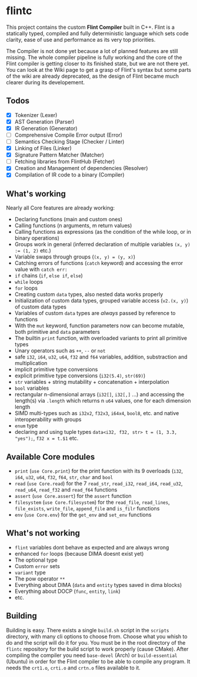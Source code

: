 # flintc

This project contains the custom **Flint Compiler** built in C++. Flint is a statically typed, compiled and fully deterministic language which sets code clarity, ease of use and performance as its very top priorities.

The Compiler is not done yet because a lot of planned features are still missing. The whole compiler pipeline is fully working and the core of the Flint compiler is getting closer to its finished state, but we are not there yet. You can look at the Wiki page to get a grasp of Flint's syntax but some parts of the wiki are already deprecated, as the design of Flint became much clearer during its developement.

## Todos

- [x] Tokenizer (Lexer)
- [x] AST Generation (Parser)
- [x] IR Generation (Generator)
- [ ] Comprehensive Compile Error output (Error)
- [ ] Semantics Checking Stage (Checker / Linter)
- [x] Linking of Files (Linker)
- [x] Signature Pattern Matcher (Matcher)
- [ ] Fetching libraries from FlintHub (Fetcher)
- [x] Creation and Management of dependencies (Resolver)
- [x] Compilation of IR code to a binary (Compiler)

## What's working

Nearly all Core features are already working:

- Declaring functions (main and custom ones)
- Calling functions (n arguments, m return values)
- Calling functions as expressions (as the condition of the while loop, or in binary operations)
- Groups work in general (inferred declaration of multiple variables `(x, y) := (1, 2)` etc.)
- Variable swaps through groups (`(x, y) = (y, x)`)
- Catching errors of functions (`catch` keyword) and accessing the error value with `catch err:`
- `if` chains (`if`, `else if`, `else`)
- `while` loops
- `for` loops
- Creating custom `data` types, also nested data works properly
- Initialization of custom data types, grouped variable access (`v2.(x, y)`) of custom data types
- Variables of custom `data` types are _always_ passed by reference to functions
- With the `mut` keyword, function parameters now can become mutable, both primitive and `data` parameters
- The builtin `print` function, with overloaded variants to print all primitive types
- Unary operators such as `++`, `--` or `not`
- safe `i32`, `i64`, `u32`, `u64`, `f32` and `f64` variables, addition, substraction and multiplication
- implicit primitive type conversions
- explicit primitive type conversions (`i32(5.4)`, `str(69)`)
- `str` variables + string mutability + concatenation + interpolation
- `bool` variables
- rectangular n-dimensional arrays (`i32[]`, `i32[,]` ...) and accessing the length(s) via `.length` which returns n `u64` values, one for each dimension length
- SIMD multi-types such as `i32x2`, `f32x3`, `i64x4`, `bool8`, etc. and native interoperability with groups
- `enum` type
- declaring and using tuple types `data<i32, f32, str> t = (1, 3.3, "yes");`, `f32 x = t.$1` etc.

## Available Core modules
- `print` (`use Core.print`) for the print function with its 9 overloads (`i32`, `i64`, `u32`, `u64`, `f32`, `f64`, `str`, `char` and `bool`
- `read` (`use Core.read`) for the 7 `read_str`, `read_i32`, `read_i64`, `read_u32`, `read_u64`, `read_f32` and `read_f64` functions
- `assert` (`use Core.assert`) for the `assert` function
- `filesystem` (`use Core.filesystem`) for the `read_file`, `read_lines`, `file_exists`, `write_file`, `append_file` and `is_filr` functions
- `env` (`use Core.env`) for the `get_env` and `set_env` functions

## What's not working

- `flint` variables dont behave as expected and are always wrong
- enhanced `for` loops (because DIMA doesnt exist yet)
- The optional type
- Custom `error` sets
- `variant` type
- The pow operator `**`
- Everything about DIMA (`data` and `entity` types saved in dima blocks)
- Everything about DOCP (`func`, `entity`, `link`)
- etc.

## Building

Building is easy. There exists a single `build.sh` script in the `scripts` directory, with many cli options to choose from. Choose what you whish to do and the script will do it for you. You must be in the root directory of the `flintc` repository for the build script to work properly (cause CMake). After compiling the compiler you need `base-devel` (Arch) or `build-essential` (Ubuntu) in order for the Flint compiler to be able to compile any program. It needs the `crt1.o`, `crti.o` and `crtn.o` files available to it.
